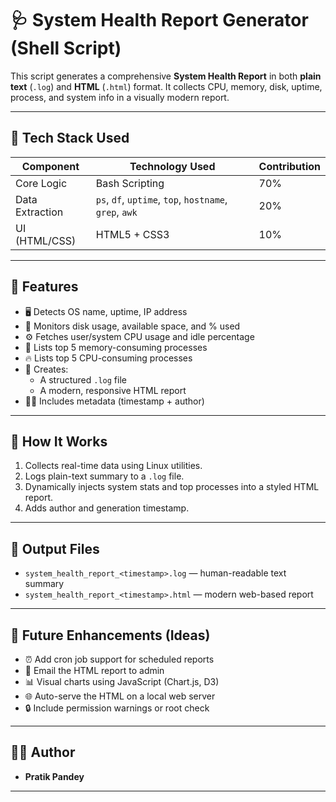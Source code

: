 # 🩺 System Health Report Generator (Shell Script)

This script generates a comprehensive **System Health Report** in both **plain text** (`.log`) and **HTML** (`.html`) format. It collects CPU, memory, disk, uptime, process, and system info in a visually modern report.

---

## 🧰 Tech Stack Used

| Component       | Technology Used | Contribution |
|----------------|------------------|--------------|
| Core Logic     | Bash Scripting   | 70%          |
| Data Extraction| `ps`, `df`, `uptime`, `top`, `hostname`, `grep`, `awk` | 20% |
| UI (HTML/CSS)  | HTML5 + CSS3     | 10%          |

---

## 🌟 Features

- 🖥️ Detects OS name, uptime, IP address
- 💾 Monitors disk usage, available space, and % used
- ⚙️ Fetches user/system CPU usage and idle percentage
- 🧠 Lists top 5 memory-consuming processes
- 🔥 Lists top 5 CPU-consuming processes
- 📄 Creates:
  - A structured `.log` file
  - A modern, responsive HTML report
- 🧑‍💻 Includes metadata (timestamp + author)

---

## 🏁 How It Works

1. Collects real-time data using Linux utilities.
2. Logs plain-text summary to a `.log` file.
3. Dynamically injects system stats and top processes into a styled HTML report.
4. Adds author and generation timestamp.

---

## 📂 Output Files

- `system_health_report_<timestamp>.log` — human-readable text summary
- `system_health_report_<timestamp>.html` — modern web-based report

---

## 🧩 Future Enhancements (Ideas)

- ⏰ Add cron job support for scheduled reports
- 📧 Email the HTML report to admin
- 📊 Visual charts using JavaScript (Chart.js, D3)
- 🌐 Auto-serve the HTML on a local web server
- 🔒 Include permission warnings or root check

---

## 👨‍💻 Author

- **Pratik Pandey**


---
